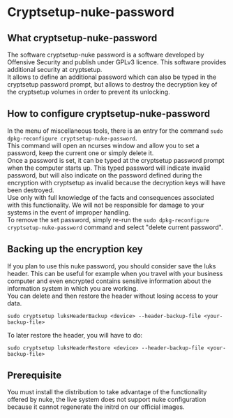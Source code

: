 # Cryptsetup-nuke-password

## What cryptsetup-nuke-password
The software cryptsetup-nuke password is a software developed by Offensive Security and publish under GPLv3 licence. This software provides additional security at cryptsetup.  
It allows to define an additional password which can also be typed in the cryptsetup password prompt, but allows to destroy the decryption key of the cryptsetup volumes in order to prevent its unlocking.

## How to configure cryptsetup-nuke-password
In the menu of miscellaneous tools, there is an entry for the command ```sudo dpkg-reconfigure cryptsetup-nuke-password```.  
This command will open an ncurses window and allow you to set a password, keep the current one or simply delete it.  
Once a password is set, it can be typed at the cryptsetup password prompt when the computer starts up. This typed password will indicate invalid password, but will also indicate on the password defined during the encryption with cryptsetup as invalid because the decryption keys will have been destroyed.  
Use only with full knowledge of the facts and consequences associated with this functionality. We will not be responsible for damage to your systems in the event of improper handling.  
To remove the set password, simply re-run the ```sudo dpkg-reconfigure cryptsetup-nuke-password``` command and select "delete current password".

## Backing up the encryption key
If you plan to use this nuke password, you should consider
save the luks header. This can be useful for example when you travel with your business computer and even encrypted contains sensitive information about the information system in which you are working.  
You can delete and then restore the header without losing access to your data.  

```sudo cryptsetup luksHeaderBackup <device> --header-backup-file <your-backup-file>```

To later restore the header, you will have to do:

```sudo cryptsetup luksHeaderRestore <device> --header-backup-file <your-backup-file>```

## Prerequisite
You must install the distribution to take advantage of the functionality offered by nuke, the live system does not support nuke configuration because it cannot regenerate the initrd on our official images.
